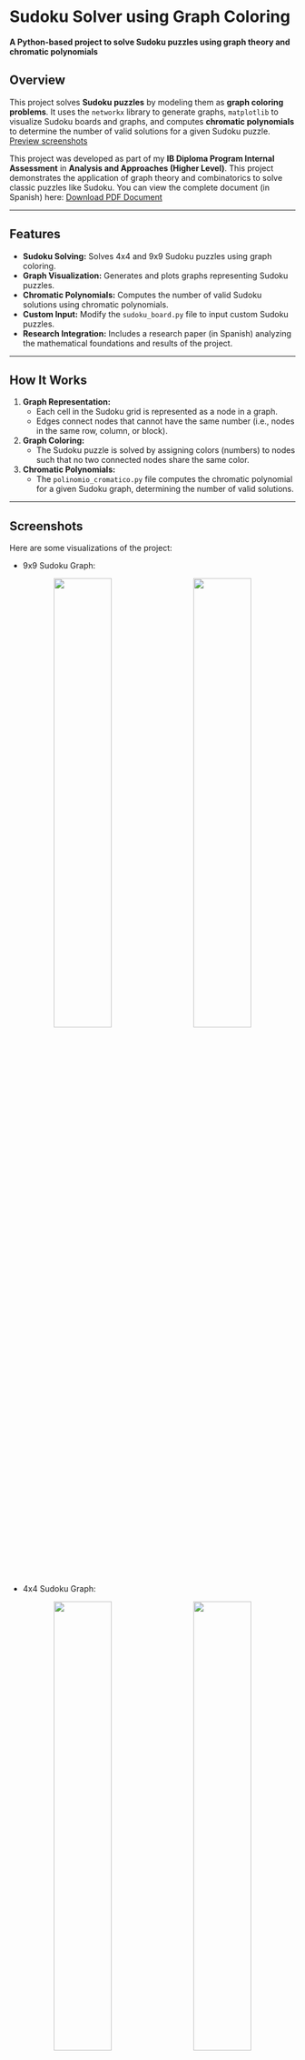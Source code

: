 # **Sudoku Solver using Graph Coloring**  
**A Python-based project to solve Sudoku puzzles using graph theory and chromatic polynomials**  

## **Overview**  
This project solves **Sudoku puzzles** by modeling them as **graph coloring problems**. It uses the `networkx` library to generate graphs, `matplotlib` to visualize Sudoku boards and graphs, and computes **chromatic polynomials** to determine the number of valid solutions for a given Sudoku puzzle.  [Preview screenshots](#screenshots)

This project was developed as part of my **IB Diploma Program Internal Assessment** in **Analysis and Approaches (Higher Level)**. This project demonstrates the application of graph theory and combinatorics to solve classic puzzles like Sudoku. You can view the complete document (in Spanish) here:  [Download PDF Document](https://github.com/user-attachments/files/18630026/TI_AnalisisyEnfoques_NS_Mayo23.pdf)

---

## **Features**  
- **Sudoku Solving:** Solves 4x4 and 9x9 Sudoku puzzles using graph coloring.  
- **Graph Visualization:** Generates and plots graphs representing Sudoku puzzles.  
- **Chromatic Polynomials:** Computes the number of valid Sudoku solutions using chromatic polynomials.  
- **Custom Input:** Modify the `sudoku_board.py` file to input custom Sudoku puzzles.  
- **Research Integration:** Includes a research paper (in Spanish) analyzing the mathematical foundations and results of the project.  

---

## **How It Works**  
1. **Graph Representation:**  
   - Each cell in the Sudoku grid is represented as a node in a graph.  
   - Edges connect nodes that cannot have the same number (i.e., nodes in the same row, column, or block).  
2. **Graph Coloring:**  
   - The Sudoku puzzle is solved by assigning colors (numbers) to nodes such that no two connected nodes share the same color.  
3. **Chromatic Polynomials:**  
   - The `polinomio_cromatico.py` file computes the chromatic polynomial for a given Sudoku graph, determining the number of valid solutions.  

---

## **Screenshots**   <a name="screenshots"></a> 
Here are some visualizations of the project:  

- 9x9 Sudoku Graph:
<p align="center">
  <img src="https://github.com/user-attachments/assets/22dbf25a-9817-41eb-8b3a-1404687a610f" width="45%">&nbsp;&nbsp;&nbsp;&nbsp;
  <img src="https://github.com/user-attachments/assets/90be764d-bc96-4cb9-bf9b-2241ae42f9ab" width="45%">
</p>

- 4x4 Sudoku Graph:
<p align="center">
  <img src="https://github.com/user-attachments/assets/fb099c81-52e9-4954-8739-4c8fdfd0b95b" width="45%">&nbsp;&nbsp;&nbsp;&nbsp;
  <img src="https://github.com/user-attachments/assets/186d16fd-d37e-48bd-ad95-51368193fa53" width="45%">
</p>


---

## **Technologies Used**  
- **Programming Language:** Python  
- **Libraries:**  
  - `networkx` for graph generation and manipulation.  
  - `matplotlib` for plotting Sudoku boards and graphs.  
  - `numpy` for numerical computations.  

---

## **Installation**  
To run this project locally, follow these steps:  
1. Clone the repository:  
   ```bash  
   git clone https://github.com/mqz05/Sudoku-Solver-Graph-Coloring.git
   ```
2. Navigate to the project directory:
   ```bash  
   cd Sudoku-Solver-Graph-Coloring  
   ```
3. Install the required libraries:
   ``` bash
   pip install networkx matplotlib numpy
   ```
4. Modify the sudoku_board.py file to input your Sudoku puzzle.
5. Run the solver:
   ```bash
   python main.py
   ```
6. To compute chromatic polynomials, set up the input sudoku in the file and run:
   ``` bash
   python polinomio_cromatico.py
   ```

---

## **Credits**  
- Developed by Muqi Zhang
- Inspired by the blog post: [Sudoku Solver using Graph Coloring](https://medium.com/code-science/sudoku-solver-graph-coloring-8f1b4df47072)  

